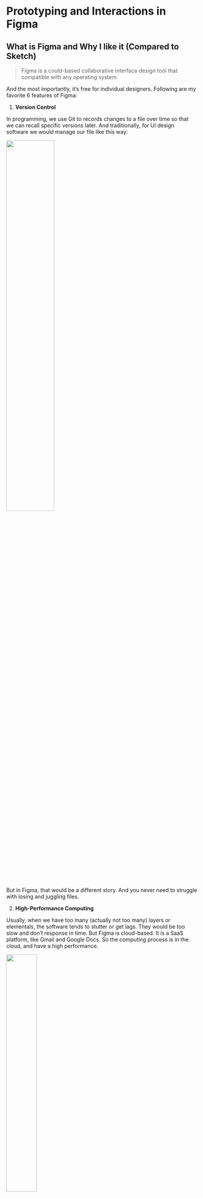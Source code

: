 # Prototyping and Interactions in Figma 

## What is Figma and Why I like it (Compared to Sketch)

> Figma is a could-based collaborative interface design tool that compatible with any operating system. 

And the most importantly, it’s free for individual designers. Following are my favorite 6 features of Figma:

1. **Version Control**

In programming, we use Git to records changes to a file over time so that we can recall specific versions later.  And traditionally, for UI design software we would manage our file like this way: 

<img src="./version_control.png" width="50%" height="50%">

But in Figma, that would be a different story. And you never need to struggle with losing and juggling files. 

2. **High-Performance Computing**

Usually, when we have too many (actually not too many) layers or elementals, the software tends to stutter or get lags. They would be too slow and don’t response in time. But Figma is cloud-based. It is a SaaS platform, like Gmail and Google Docs. So the computing process is in the cloud, and have a high performance.

<img src="./Speed.gif" width="40%" height="40%">

4. **High-efficiency Editing**

Figma has lots of features to support Bulk Manipulation (such as color modification, rename) and Quick Select. Take **modification** as an example, in Sketch, especially in nested layers, If we want to change color of a specific element, we need to click again and again to enter the target layer. But in Figma, this would not happen. 

5. **Compatibility**

Whatever in Windows, Mac OS & Linux, as long as you can run web browsers, you can run Figma. And Figma also has a client application that supports offline editing. And there even is a third-party application in iPadOS called [Figurative](https://figurative.design), supporting Apple Pencil and touch gestures. 
I once used it when I was away from home.

<img src="./compatibility.png" width="35%" height="35%">

6. **An Accelerator for your Design**: UI Kits, Design Systems, Wireframes and Plugins in Community

Sometimes, you need to deliver a hi-fi prototype rapidly for your client. Even if it's still in the early stage of the project. Many clients just have no clear idea of the outcome and their needs. They wish you can show something first. So the case here is that you could make it with the help of UI kits in Figma Community. For example, recently I was designing a firefighting situational awareness system for Xiamen City in China, which is for large-screen environments.  And there was a day my client just had a brainwave that they want an edition for cellphone. This is not a formal requirement, so I used UI kits in Figma to build a hi-fi mockup in 4 hours. (This is the only project I used UI kit. I never used them for Major Studio Projects!)

7. **Besides Above**

Figma has tons of useful features such as **Auto Layout**, **Components(Equivalent to **Symbol** in Sketch)**, **Design System** and **Collaboration and Share and Present**. If you are interested in these features, you can visit [Courses Resources Section](https://www.figma.com/resources/courses/).

## Prototyping with Figma

In Figma, you can design, prototype and present, all in the same tool. You prototype while you design, and design while you prototype. 

[![Prototype](./Player.jpeg)](https://github.com/gitacoco/major_studio_1/tree/master/P2_Qualitative_datavis)

I summarized three main steps for prototyping with Figma:

### Step 1: Connecting Frames 

The nature:
changes/animation = transformations across frames

identical area between two pages = visually static
difference between two pages = changes/animation

* from linear to non-linear

### Step 2: Setting the Interaction (Transformation Trigger)

Most commonly used(for me):
- **On Click**
    - Case 1: Bird Project 2 (Expand a category of bird list)

- **While Hovering**
    - Case 2: Bird Project 2 (Bird Selection)
    - Case 3: Reading Presentation (Charts Comparison)

Low-frequency used(for me):
- **After Delay**
    - Case 4: Bird Project 2 (Environment Detection)
    - Case 5: Xiamen Vis (A New Fire Event)
- **Drag**
    - Case 6: Xiamen Vis Mobile Client (Panel)

### Step 3: Setting the Animation (Transition)

Most commonly used(for me):
- **Dissolve**
- **Instant**
- **Smart Animation**
    - Equivalent of Keynote Magic Move in Keynote or Inbetweening in Flash
    - Not only make up for the shape and size, but movement, rotation, color (gradient and transparency) and many other things

Use tips:
        - The same layer name
        - Location in the layer hierarchy
        - Check by hovering

    - Case 7: Bird Project 2 (Control Bar)
        - Problem: a leak of the text

**Smart Animation** VS **Dissolve** or **Instant**
    - Tip: use **Smart Animation** with restraint
    - Case 1: Bird Project 2 (Expand a category of bird list)

### Sometimes: Overflow Behavior for Frames

- Frames in Figma

> If you've used design tools before, you'll be familiar with artboards. Like artboards, frames allow you to choose an area of the canvas to create your designs in. Unlike traditional artboards, you can also nest frames within other frames. This allows to create more complex design that work together.

- A Frame as a container
    - Case 7: Bird Project 2 (Control Bar)
    - Case 1: Bird Project 2 (Expand a category of bird list)
    - Case 6: Xiamen Vis Mobile Client (Unit List)
    - Clip content
- Affect child objects
    - Move
    - Resize
    - Set Horizontal and Vertical Constraint
    - Case 8: Bird Project 2 [SI Logo](./si-logo.svg)
    
- **Scrolling** VS **Push**
    - cost of making
    - the nuance of effect
        - Drag: magnetically forced, cross-Frame
        - Scrolling: seamless, stay-in-Frame
    - Case 6: Xiamen Vis Mobile Client (Panels)

### Extra strategy

- Hide defect when sharing
- Trade off: choosing the most handy tool
    - Case 9: Bird Project 2 ([Add sound files to prototype](https://www.youtube.com/watch?v=4sKflYAjEyA&feature=youtu.be))

### Limitations

- Dynamic Interaction Process
    - Case 10: Bird Project 2 (Cannot Drag Birds to the Canvas)

The prototype function in Figma is not as powerful as specialized prototype tools, but it meets most of my needs and it has its exclusive advantage: straightforward and seamless with design process.
